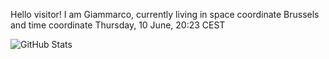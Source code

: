 Hello visitor! I am Giammarco, currently living in space coordinate Brussels and time coordinate Thursday, 10 June, 20:23 CEST

![GitHub Stats](https://github-readme-stats.vercel.app/api?username=grcasanova)
